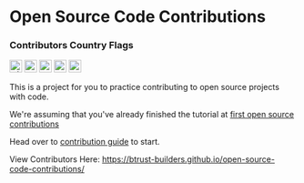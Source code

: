 # Open Source Code Contributions

### Contributors Country Flags
<kbd><img title="Nigeria" alt="Nigeria" src="https://cdn.statically.io/gh/hjnilsson/country-flags/master/svg/ng.svg" width="22"></kbd>
<kbd><img title="Uganda" alt="Uganda" src="https://cdn.statically.io/gh/hjnilsson/country-flags/master/svg/ug.svg" width="22"></kbd>
<kbd><img title="Kenya"   alt="Kenya flag"   src="https://cdn.statically.io/gh/hjnilsson/country-flags/master/svg/ke.svg" width="22"></kbd>
<kbd><img title="Benin"   alt="Benin"   src="https://cdn.statically.io/gh/hjnilsson/country-flags/master/svg/bj.svg" width="22"></kbd>
<kbd><img title="Brazil"   alt="Brazil"   src="https://cdn.statically.io/gh/hjnilsson/country-flags/master/svg/br.svg" width="22"></kbd>

This is a project for you to practice contributing to open source projects with code.

We're assuming that you've already finished the tutorial at [first open source contributions](https://github.com/btrust-builders/first-open-source-contributions)

Head over to [contribution guide](https://github.com/btrust-builders/open-source-code-contributions/blob/main/docs/CONTRIBUTING.md) to start.

View Contributors Here: https://btrust-builders.github.io/open-source-code-contributions/
